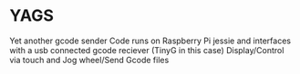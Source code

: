 # YAGS
Yet another gcode sender
Code runs on Raspberry Pi jessie and interfaces with a usb connected gcode reciever (TinyG in this case)
Display/Control via touch and Jog wheel/Send Gcode files

